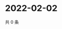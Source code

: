 # 2022-02-02

共 0 条

<!-- BEGIN WEIBO -->
<!-- 最后更新时间 Wed Feb 02 2022 10:25:57 GMT+0800 (China Standard Time) -->

<!-- END WEIBO -->
